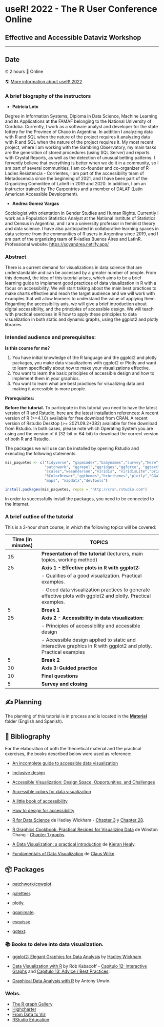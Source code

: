 # useR! 2022 - The R User Conference Online

## Effective and Accessible Dataviz Workshop

------------------------------------------------------------------------

## Date

:alarm_clock: 2 hours :hotel: Online

:earth_americas: [More information about useR! 2022](https://user2022.r-project.org/)

### **A brief biography of the instructors**

-   **Patricia Loto**

Degree in Information Systems, Diploma in Data Science, Machine Learning and its Applications at the FAMAF belonging to the National University of Cordoba. Currently, I work as a software analyst and developer for the state lottery for the Province of Chaco in Argentina. In addition I analyzing data with R and SQL when the nature of the project requires it.analyzing data with R and SQL when the nature of the project requires it. My most recent project, where I am working with the Gambling Observatory, my main tasks are the generation of stored procedures (using SQL Server) and reports with Crystal Reports, as well as the detection of unusual betting patterns. I fervently believe that everything is better when we do it in a community, so I am part of several communities, I am co-founder and co-organizer of R-Ladies Resistencia - Corrientes, I am part of the accessibility team of Metadocencia since the beginning of 2021, and I have been part of the Organizing Committee of LatinR in 2019 and 2020. In addition, I am an instructor trained by The Carpentries and a member of DALAT (Latin American Accessible Development).

-   **Andrea Gomez Vargas**

Sociologist with orientation in Gender Studies and Human Rights. Currently I work as a Population Statistics Analyst at the National Institute of Statistics and Census in Argentina, and I am a university professor in feminist theory and data science. I have also participated in collaborative learning spaces in data science from the communities of R users in Argentina since 2019, and I am part of the organizing team of R-ladies Buenos Aires and LatinR. Professional website: <https://soyandrea.netlify.app/>

### **Abstract**

There is a current demand for visualizations in data science that are understandable and can be accessed by a greater number of people. From this demand, the idea of this tutorial arises, which aims to be a brief learning guide to implement good practices of data visualization in R with a focus on accessibility. We will start talking about the main best practices to make charts effective and reach the target audience and we will work with examples that will allow learners to understand the value of applying them. Regarding the accessibility axis, we will give a brief introduction about digital accessibility, and the principles of accessible design. We will teach with practical exercises in R how to apply these principles to data visualization in both static and dynamic graphs, using the ggplot2 and plotly libraries.

### **Intended audience and prerequisites:**

**Is this course for me?**

1.  You have initial knowledge of the R language and the ggplot2 and plotly packages, you make data visualizations with ggplot2 or Plotly and want to learn specifically about how to make your visualizations effective.
2.  You want to learn the basic principles of accessible design and how to implement them in your graphics.
3.  You want to learn what are best practices for visualizing data and making it accessible to more people.

**Prerequisites:**

**Before the tutorial.** To participate in this tutorial you need to have the latest version of R and Rstudio, here are the latest installation references: A recent version of R (\>=4.1.0) available for free download from CRAN. A recent version of Rstudio Desktop (\>= 2021.09.2+382) available for free download from Rstudio. In both cases, please note which Operating System you are using and the version of it (32-bit or 64-bit) to download the correct version of both R and Rstudio.

The packages we will use can be installed by opening Rstudio and executing the following statements:

``` r
mis_paquetes <- c("tidyverse", "gapminder","babynames","survey","here","cowplot", 
                  "patchwork", "ggrepel","ggridges","ggforce", "ggtext","gridExtra","extrafont",
                  "scales","wesanderson","viridis", "viridisLite","prismatic","fishualize",
                  "RColorBrewer","ggthemes","hrbrthemes","plotly","GGally","sf",
                  "maps", "mapdata","devtools")

install.packages(mis_paquetes, repos = "http://cran.rstudio.com")
```

In order to successfully install the packages, you need to be connected to the Internet.

### **A brief outline of the tutorial**

This is a 2-hour short course, in which the following topics will be covered:

| **Time (in minutes)** | **TOPICS**                                                                                                       |
|-----------------------|------------------------------------------------------------------------------------------------------------------|
| 15                    | **Presentation of the tutorial** (lecturers, main topics, working method)                                        |
| 25                    | **Axis 1 - Effective plots in R with ggplot2:**                                                                  |
|                       | \- Qualities of a good visualization. Practical examples.                                                        |
|                       | \- Good data visualization practices to generate effective plots with ggplot2 and plotly. Practical examples.    |
| 5                     | **Break 1**                                                                                                      |
| 25                    | **Axis 2 - Accessibility in data visualization:**                                                                |
|                       | \- Principles of accessibility and accessible design                                                             |
|                       | \- Accessible design applied to static and interactive graphics in R with ggplot2 and plotly. Practical examples |
| 5                     | **Break 2**                                                                                                      |
| 30                    | **Axis 3: Guided practice**                                                                                      |
| 10                    | **Final questions**                                                                                              |
| 5                     | **Survey and closing**                                                                                           |

## :writing_hand: Planning

The planning of this tutorial is in process and is located in the [**Material**](https://github.com/PatriLoto/accessible_data_visualization/tree/master/material) folder (English and Spanish). 

## :notebook: **Bibliography**

For the elaboration of both the theoretical material and the practical exercises, the books described below were used as reference:


* [An incomplete guide to accessible data visualization](https://towardsdatascience.com/an-incomplete-guide-to-accessible-data-visualization-33f15bfcc400)
* [Inclusive design](https://automattic.design/inclusive/)

*  [Accessible Visualization: Design Space, Opportunities, and Challenges](https://onlinelibrary.wiley.com/doi/abs/10.1111/cgf.14298)

* [Accessible colors for data visualization](https://zachgrosser.medium.com/accessible-colors-for-data-visualization-2ad64ac4ee7e)
* [A little book of accessibility](https://www.ab11y.com/articles/a-little-book-of-accessibility/)
* [How to design for accessibility](https://www.bbc.co.uk/gel/guidelines/how-to-design-for-accessibility)

-   [R for Data Science](https://es.r4ds.hadley.nz/) de Hadley Wickham - [Chapter 3](https://es.r4ds.hadley.nz/visualizaci%C3%B3n-de-datos.html) y [Chapter 28](https://es.r4ds.hadley.nz/comunicar-con-gr%C3%A1ficos.html).

-   [R Graphics Cookbook: Practical Recipes for Visualizing Data](http://www.cookbook-r.com/Graphs/) de Winston Chang - [Chapter 1 graphs](http://www.cookbook-r.com/Graphs/Bar_and_line_graphs_(ggplot2)/).

-   [A Data Visualization: a practical introduction](http://socviz.co/) de [Kieran Healy](@kjhealy).

-   [Fundamentals of Data Visualization](https://serialmentor.com/dataviz/) de [Claus Wilke](@ClausWilke).

## :package: **Packages**

-   [patchwork](https://github.com/thomasp85/patchwork)/[cowplot](https://cran.r-project.org/web/packages/cowplot/vignettes/introduction.html).

-   [paletteer](https://github.com/EmilHvitfeldt/paletteer).

-   [plotly](https://plot.ly/r/).

-   [gganimate](https://github.com/thomasp85/gganimate).

-   [esquisse](https://github.com/dreamRs/esquisse).

-   [ggtext](https://github.com/wilkelab/ggtext).


### :books: Books to delve into data visualization.

-   [ggplot2: Elegant Graphics for Data Analysis](https://ggplot2-book.org/) by [Hadley Wickham](@hadleywickham).

-   [Data Visualization with R](https://rkabacoff.github.io/datavis/) by Rob Kabacoff - [Capítulo 12: Interactive Graphs](https://rkabacoff.github.io/datavis/Interactive.html) and [Capítulo 13: Advice / Best Practices](https://rkabacoff.github.io/datavis/Advice.html).

-   [Graphical Data Analysis with R](http://www.gradaanwr.net/content/) by Antony Unwin.

### Webs.

-   [The R graph Gallery](https://www.r-graph-gallery.com/)
-   [Highcharter](http://jkunst.com/highcharter/)
-   [From Data to Viz](https://www.data-to-viz.com/)
-   [RStudio Education](https://rstudio.cloud/learn/primers/3)
